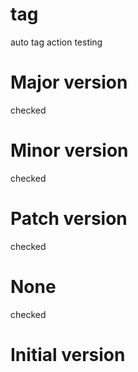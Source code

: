 # tag
auto tag action testing

# Major version

checked

# Minor version

checked

# Patch version

checked

# None

checked

# Initial version
